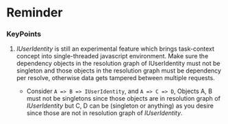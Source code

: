 # Reminder

### KeyPoints
1. *IUserIdentity* is still an experimental feature which brings task-context concept into single-threaded javascript environment. Make sure the dependency objects in the resolution graph of IUserIdentity must not be singleton and those objects in the resolution graph must be dependency per resolve, otherwise data gets tampered between multiple requests. 

    * Consider `A => B => IUserIdentity`, and  `A => C => D`, Objects A,  B must not be singletons since those objects are in resolution graph of *IUserIdentity* but C, D can be (singleton or anything) as you desire since those are not in resolution graph of *IUserIdentity*.
